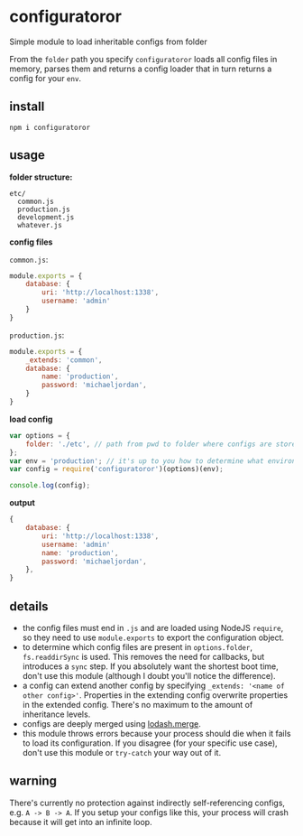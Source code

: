 # configuratoror
Simple module to load inheritable configs from folder

From the `folder` path you specify `configuratoror` loads all config files in memory, parses them and returns a config loader that in turn returns a config for your `env`.

## install

```
npm i configuratoror
```

## usage
**folder structure:**
```
etc/
  common.js
  production.js
  development.js
  whatever.js
```

**config files**

`common.js`:
```js
module.exports = {
    database: {
        uri: 'http://localhost:1338',
        username: 'admin'
    }
}
```

`production.js`:
```js
module.exports = {
    _extends: 'common',
    database: {
        name: 'production',
        password: 'michaeljordan',
    }
}
```

**load config**
```js
var options = {
    folder: './etc', // path from pwd to folder where configs are stored
};
var env = 'production'; // it's up to you how to determine what environment you're running in, e.g. process.env.NODE_ENV
var config = require('configuratoror')(options)(env);

console.log(config);
```

**output**
```js
{
    database: {
        uri: 'http://localhost:1338',
        username: 'admin'
        name: 'production',
        password: 'michaeljordan',
    },
}
```

## details

- the config files must end in `.js` and are loaded using NodeJS `require`, so they need to use `module.exports` to export the configuration object.
- to determine which config files are present in `options.folder`, `fs.readdirSync` is used. This removes the need for callbacks, but introduces a `sync` step. If you absolutely want the shortest boot time, don't use this module (although I doubt you'll notice the difference).
- a config can extend another config by specifying `_extends: '<name of other config>'`. Properties in the extending config overwrite properties in the extended config. There's no maximum to the amount of inheritance levels.
- configs are deeply merged using [lodash.merge](https://lodash.com/docs#merge).
- this module throws errors because your process should die when it fails to load its configuration. If you disagree (for your specific use case), don't use this module or `try-catch` your way out of it.

## warning
There's currently no protection against indirectly self-referencing configs, e.g. `A -> B -> A`. If you setup your configs like this, your process will crash because it will get into an infinite loop.
